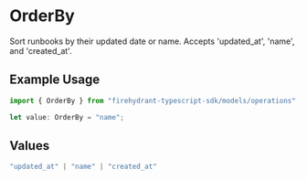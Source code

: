 # OrderBy

Sort runbooks by their updated date or name. Accepts 'updated_at', 'name', and 'created_at'.

## Example Usage

```typescript
import { OrderBy } from "firehydrant-typescript-sdk/models/operations";

let value: OrderBy = "name";
```

## Values

```typescript
"updated_at" | "name" | "created_at"
```